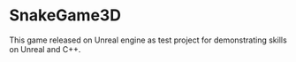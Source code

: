 # SnakeGame3D

This game released on Unreal engine as test project for demonstrating skills on Unreal and C++.
